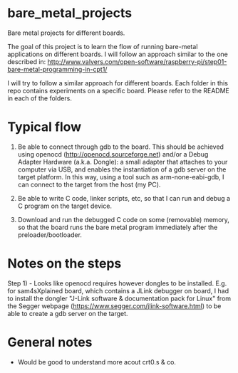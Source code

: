bare_metal_projects
===================

Bare metal projects for different boards. 

The goal of this project is to learn the flow of running bare-metal 
applications on different boards. I will follow an approach similar 
to the one described in:
http://www.valvers.com/open-software/raspberry-pi/step01-bare-metal-programming-in-cpt1/

I will try to follow a similar approach for different boards. 
Each folder in this repo contains experiments on a specific board. 
Please refer to the README in each of the folders. 

Typical flow
===================

1) Be able to connect through gdb to the board. 
This should be achieved using openocd (http://openocd.sourceforge.net) and/or 
a Debug Adapter Hardware (a.k.a. Dongle): a small adapter that attaches 
to your computer via USB, and enables the instantiation of a gdb server 
on the target platform. In this way, using a tool such as arm-none-eabi-gdb, 
I can connect to the target from the host (my PC). 

2) Be able to write C code, linker scripts, etc, so that I can run and 
debug a C program on the target device. 

3) Download and run the debugged C code on some (removable) memory, so 
that the board runs the bare metal program immediately after the 
preloader/bootloader.

Notes on the steps
===================

Step 1) 
	- Looks like openocd requires however dongles to be installed.
	E.g. for sam4sXplained board, which contains a JLink debugger on board, 
	I had to install the dongler "J-Link software & documentation pack for Linux" 
	from the Segger webpage (https://www.segger.com/jlink-software.html) 
	to be able to create a gdb server on the target. 

General notes
===================

- Would be good to understand more acout crt0.s & co.
